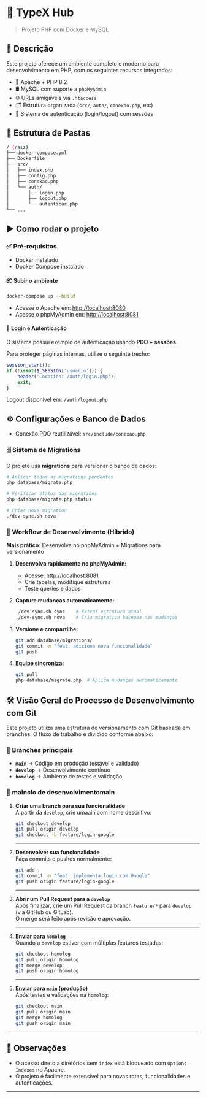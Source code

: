 # 🚀 TypeX Hub

> Projeto PHP com Docker e MySQL

## 📄 Descrição

Este projeto oferece um ambiente completo e moderno para desenvolvimento em PHP, com os seguintes recursos integrados:

- 🔧 Apache + PHP 8.2
- 🛢️ MySQL com suporte a `phpMyAdmin`
- 🌐 URLs amigáveis via `.htaccess`
- 🗂️ Estrutura organizada (`src/`, `auth/`, `conexao.php`, etc)
- 🔐 Sistema de autenticação (login/logout) com sessões

## 📁 Estrutura de Pastas

``` bash
/ (raiz)
├── docker-compose.yml
├── Dockerfile
├── src/
│   ├── index.php
│   ├── config.php
│   ├── conexao.php
│   └── auth/
│       ├── login.php
│       ├── logout.php
│       └── autenticar.php
└── ...
```

## ▶️ Como rodar o projeto

### ✅ Pré-requisitos

- Docker instalado
- Docker Compose instalado

#### 📦 Subir o ambiente

```bash
docker-compose up --build
```

- Acesse o Apache em: [http://localhost:8080](http://localhost:8080)  
- Acesse o phpMyAdmin em: [http://localhost:8081](http://localhost:8081)

#### 🔐 Login e Autenticação

O sistema possui exemplo de autenticação usando **PDO + sessões**.

Para proteger páginas internas, utilize o seguinte trecho:

```php
session_start();
if (!isset($_SESSION['usuario'])) {
    header('Location: /auth/login.php');
    exit;
}
```

Logout disponível em: `/auth/logout.php`

## ⚙️ Configurações e Banco de Dados

- Conexão PDO reutilizável: `src/include/conexao.php`

### 🗄️ Sistema de Migrations

O projeto usa **migrations** para versionar o banco de dados:

```bash
# Aplicar todas as migrations pendentes
php database/migrate.php

# Verificar status das migrations
php database/migrate.php status

# Criar nova migration
./dev-sync.sh nova
```

### 🔄 Workflow de Desenvolvimento (Híbrido)

**Mais prático:** Desenvolva no phpMyAdmin + Migrations para versionamento

1. **Desenvolva rapidamente no phpMyAdmin:**

   - Acesse: [http://localhost:8081](http://localhost:8081)
   - Crie tabelas, modifique estruturas
   - Teste queries e dados

2. **Capture mudanças automaticamente:**

   ```bash
   ./dev-sync.sh sync    # Extrai estrutura atual
   ./dev-sync.sh nova    # Cria migration baseada nas mudanças
   ```

3. **Versione e compartilhe:**

   ```bash
   git add database/migrations/
   git commit -m "feat: adiciona nova funcionalidade"
   git push
   ```

4. **Equipe sincroniza:**

   ```bash
   git pull
   php database/migrate.php  # Aplica mudanças automaticamente
   ```

## 🛠️ Visão Geral do Processo de Desenvolvimento com Git

Este projeto utiliza uma estrutura de versionamento com Git baseada em branches. O fluxo de trabalho é dividido conforme abaixo:

### 🌳 Branches principais

- **`main`** → Código em produção (estável e validado)
- **`develop`** → Desenvolvimento contínuo
- **`homolog`** → Ambiente de testes e validação

### 🔄 mainclo de desenvolvimentomain

1. **Criar uma branch para sua funcionalidade**  
   A partir da `develop`, crie umaain com nome descritivo:

   ```bash
   git checkout develop
   git pull origin develop
   git checkout -b feature/login-google
   ```

   ---

2. **Desenvolver sua funcionalidade**  
   Faça commits e pushes normalmente:

   ```bash
   git add .
   git commit -m "feat: implementa login com Google"
   git push origin feature/login-google
   ```

    ---

3. **Abrir um Pull Request para a `develop`**  
   Após finalizar, crie um Pull Request da branch `feature/*` para `develop` (via GitHub ou GitLab).  
   O merge será feito após revisão e aprovação.

   ---
4. **Enviar para `homolog`**  
   Quando a `develop` estiver com múltiplas features testadas:

   ```bash
   git checkout homolog
   git pull origin homolog
   git merge develop
   git push origin homolog
   ```

    ---
5. **Enviar para `main` (produção)**  
   Após testes e validações na `homolog`:

   ```bash
   git checkout main
   git pull origin main
   git merge homolog
   git push origin main
   ```

---

## 📌 Observações

- O acesso direto a diretórios sem `index` está bloqueado com `Options -Indexes` no Apache.
- O projeto é facilmente extensível para novas rotas, funcionalidades e autenticações.

---
